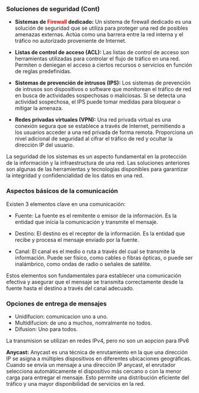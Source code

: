 ### Soluciones de seguridad (Cont)

- **Sistemas de <span style="color:red">Firewall</span> dedicado:** Un sistema de firewall dedicado es una solución de seguridad que se utiliza para proteger una red de posibles amenazas externas. Actúa como una barrera entre la red interna y el tráfico no autorizado proveniente de Internet.

- **Listas de control de acceso (ACL):** Las listas de control de acceso son herramientas utilizadas para controlar el flujo de tráfico en una red. Permiten o deniegan el acceso a ciertos recursos o servicios en función de reglas predefinidas.

- **Sistemas de prevención de intrusos (IPS):** Los sistemas de prevención de intrusos son dispositivos o software que monitorean el tráfico de red en busca de actividades sospechosas o maliciosas. Si se detecta una actividad sospechosa, el IPS puede tomar medidas para bloquear o mitigar la amenaza.

- **Redes privadas virtuales (VPN):** Una red privada virtual es una conexión segura que se establece a través de Internet, permitiendo a los usuarios acceder a una red privada de forma remota. Proporciona un nivel adicional de seguridad al cifrar el tráfico de red y ocultar la dirección IP del usuario.

La seguridad de los sistemas es un aspecto fundamental en la protección de la información y la infraestructura de una red. Las soluciones anteriores son algunas de las herramientas y tecnologías disponibles para garantizar la integridad y confidencialidad de los datos en una red.

### Aspectos básicos de la comunicación

Existen 3 elementos clave en una comunicación:

- Fuente: La fuente es el remitente o emisor de la información. Es la entidad que inicia la comunicación y transmite el mensaje.

- Destino: El destino es el receptor de la información. Es la entidad que recibe y procesa el mensaje enviado por la fuente.

- Canal: El canal es el medio o ruta a través del cual se transmite la información. Puede ser físico, como cables o fibras ópticas, o puede ser inalámbrico, como ondas de radio o señales de satélite.

Estos elementos son fundamentales para establecer una comunicación efectiva y asegurar que el mensaje se transmita correctamente desde la fuente hasta el destino a través del canal adecuado.

### Opciones de entrega de mensajes

- Unidifucion: comunicacion uno a uno.
- Multidifucion: de uno a muchos, nomralmente no todos.
- Difusion: Uno para todos.

La transmision se utilizan en redes IPv4, pero no son un aopcion para IPv6

**Anycast:** Anycast es una técnica de enrutamiento en la que una dirección IP se asigna a múltiples dispositivos en diferentes ubicaciones geográficas. Cuando se envía un mensaje a una dirección IP anycast, el enrutador selecciona automáticamente el dispositivo más cercano o con la menor carga para entregar el mensaje. Esto permite una distribución eficiente del tráfico y una mayor disponibilidad de servicios en la red.
